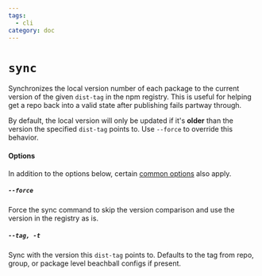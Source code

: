 ```yaml
---
tags:
  - cli
category: doc
---
```


# `sync`

Synchronizes the local version number of each package to the current version of the given `dist-tag` in the npm registry. This is useful for helping get a repo back into a valid state after publishing fails partway through.

By default, the local version will only be updated if it's **older** than the version the specified `dist-tag` points to. Use `--force` to override this behavior.

#### Options

In addition to the options below, certain [common options](./options) also apply.

##### `--force`

Force the sync command to skip the version comparison and use the version in the registry as is.

##### `--tag, -t`

Sync with the version this `dist-tag` points to. Defaults to the tag from repo, group, or package level beachball configs if present.
